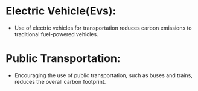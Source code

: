 # Electric Vehicle(Evs):
 - Use of electric vehicles for transportation reduces carbon emissions to traditional fuel-powered vehicles.
# Public Transportation:
 - Encouraging the use of public transportation, such as buses and trains, reduces the overall carbon footprint.
